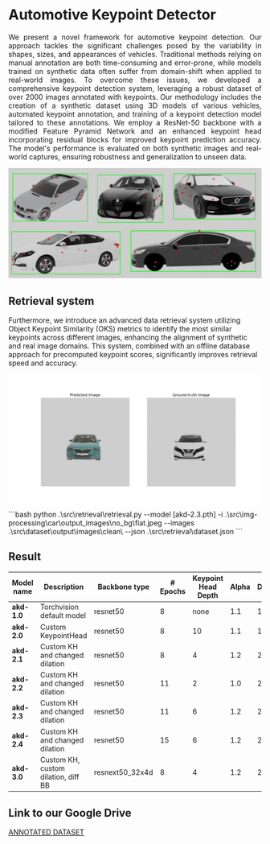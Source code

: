 # Automotive Keypoint Detector 
<div style="text-align: justify;">
We present a novel framework for automotive keypoint detection. Our approach tackles the significant challenges posed by the variability in shapes, sizes, and appearances of vehicles. Traditional methods relying on manual annotation are both time-consuming and error-prone, while models trained on synthetic data often suffer from domain-shift when applied to real-world images. To overcome these issues, we developed a comprehensive keypoint detection system, leveraging a robust dataset of over 2000 images annotated with keypoints.
Our methodology includes the creation of a synthetic dataset using 3D models of various vehicles, automated keypoint annotation, and training of a keypoint detection model tailored to these annotations. We employ a ResNet-50 backbone with a modified Feature Pyramid Network and an enhanced keypoint head incorporating residual blocks for improved keypoint prediction accuracy. The model's performance is evaluated on both synthetic images and real-world captures, ensuring robustness and generalization to unseen data.
</div>

![Detections](./img/final_annotated.png)

## Retrieval system
Furthermore, we introduce an advanced data retrieval system utilizing Object Keypoint Similarity (OKS) metrics to identify the most similar keypoints across different images, enhancing the alignment of synthetic and real image domains. This system, combined with an offline database approach for precomputed keypoint scores, significantly improves retrieval speed and accuracy.
<div align="center">
  <img src="./img/skoda_retrieval.png" alt="Retrieval" width="500">
</div>
```bash
python .\src\retrieval\retrieval.py --model [akd-2.3.pth] -i .\src\img-processing\car\output_images\no_bg\fiat.jpeg --images .\src\dataset\output\images\clean\ --json .\src\retrieval\dataset.json
```


## Result
| **Model name** | **Description**                      | **Backbone type**    | **# Epochs** | **Keypoint Head Depth** | **Alpha** | **Dilation** | **Bbox AP** | **Bbox AR** | **Keypoint AP** | **Keypoint AR** |
|----------------|--------------------------------------|----------------------|--------------|-------------------------|-----------|--------------|-------------|-------------|----------------|----------------|
| **akd-1.0**    | Torchvision default model            | resnet50             | 8            | none                    | 1.1       | 1            | 0.900       | 0.900       | 0.600          | 0.600          |
| **akd-2.0**    | Custom KeypointHead                  | resnet50             | 8            | 10                      | 1.1       | 1            | 0.900       | 0.900       | 0.105          | 0.100          |
| **akd-2.1**    | Custom KH and changed dilation       | resnet50             | 8            | 4                       | 1.2       | 2            | 0.925       | 0.950       | 0.700          | 0.700          |
| **akd-2.2**    | Custom KH and changed dilation       | resnet50             | 11           | 2                       | 1.0       | 2            | 0.900       | 0.900       | 0.600          | 0.600          |
| **akd-2.3**    | Custom KH and changed dilation       | resnet50             | 11           | 6                       | 1.2       | 2            | **0.900**   | **0.900**   | **0.800**      | **0.800**      |
| **akd-2.4**    | Custom KH and changed dilation       | resnet50             | 15           | 6                       | 1.2       | 2            | 1.000       | 1.000       | 0.700          | 0.700          |
| **akd-3.0**    | Custom KH, custom dilation, diff BB  | resnext50\_32x4d     | 8            | 4                       | 1.2       | 2            | 0.850       | 0.900       | 0.350          | 0.400          |


## Link to our Google Drive
[ANNOTATED DATASET](https://drive.google.com/drive/folders/1GCpRsDSXSHfqCM5T36EM5d35a_DVg3LB?usp=drive_link)
